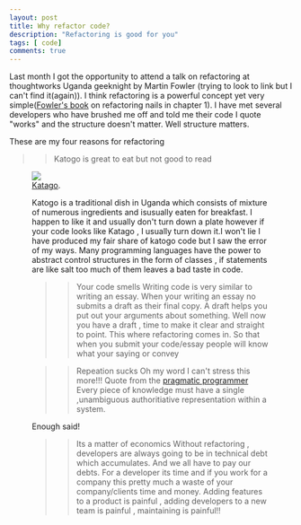 ```yaml
---
layout: post
title: Why refactor code?
description: "Refactoring is good for you"
tags: [ code]
comments: true
---
```


Last month I got the opportunity to attend a talk on refactoring at thoughtworks Uganda geeknight by Martin Fowler (trying to look to link but I can't find it(again)). I think refactoring is a powerful concept yet very simple([Fowler's book](http://www.amazon.com/Refactoring-Improving-Design-Existing-Code/dp/0201485672) on refactoring nails in chapter 1). I have met several developers who have brushed me off and told me their code I quote "works" and the structure doesn't matter. Well structure matters.

These are my four reasons for refactoring

>> Katogo is great to eat but not good to read

<figure>
	<a href="http://lynnug.github.io/images/CIMG0005.jpg
"><img src="http://lynnug.github.io/images/CIMG0005.jpg
"></a>
	<figcaption><a href="http://lynnug.github.io/images/CIMG0005.jpg
" title="Katogo">Katago</a>.</figcaption>
</figure>
<figure>

Katogo is a traditional dish in Uganda  which consists of mixture of numerous ingredients and isusually eaten for breakfast. I happen to like it and usually don't turn down a plate however if your code looks like Katago , I usually turn down it.I won't lie I have produced my fair share of katogo code but I saw the error of my ways. Many programming languages have the power to abstract control structures in the form of classes , if statements are like salt too much of them leaves a bad taste in code. 

>> Your code smells
Writing code is very similar to writing an essay. When your writing an essay no submits a draft as their final copy. A draft  helps you put out your arguments about something. Well now you have a draft , time to make it clear and straight to point. This where refactoring comes in. So that when you submit your code/essay people will know what your saying or convey

>> Repeation sucks
Oh my word I can't stress this more!!! Quote from the [pragmatic programmer](http://www.amazon.com/The-Pragmatic-Programmer-Journeyman-Master/dp/020161622X)
Every piece of knowledge must have a single ,unambiguous authoritiative representation within a system.

Enough said!

>> Its a matter of economics
Without refactoring , developers are always going to be in technical debt which accumulates. And we all have to pay our debts. For a developer its time and if you work for a company this pretty much a waste of your company/clients time and money. Adding features to a product is painful , adding developers to a new team is painful , maintaining is painful!!